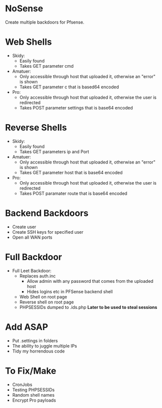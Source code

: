 # NoSense
Create multiple backdoors for Pfsense.
# Web Shells
- Skidy:
  - Easily found 
  - Takes GET parameter cmd
- Amatuer:
  - Only accessible through host that uploaded it, otherwise an "error" is shown
  - Takes GET parameter c that is based64 encoded
- Pro:
  - Only accessible through host that uploaded it, otherwise the user is redirected
  - Takes POST parameter settings that is base64 encoded

# Reverse Shells
- Skidy:
  - Easily found
  - Takes GET parameters ip and Port
- Amatuer:
  - Only accessible through host that uploaded it, otherwise an "error" is shown
  - Takes GET parameter host that is base64 encoded
- Pro:
  - Only accessible through host that uploaded it, otherwise the user is redirected
  - Takes POST paramater route that is base64 encoded

# Backend Backdoors
- Create user
- Create SSH keys for specified user
- Open all WAN ports

# Full Backdoor
- Full Leet Backdoor:
  - Replaces auth.inc
    -  Allow admin with any password that comes from the uploaded host
    -  Hides logins etc in PFSense backend shell
  - Web Shell on root page
  - Reverse shell on root page
  - PHPSESSIDs dumped to .ids.php **Later to be used to steal sessions**
 
 
# Add ASAP
- Put .settings in folders
- The ability to juggle multiple IPs
- Tidy my horrendous code
 
# To Fix/Make
- CronJobs
- Testing PHPSESSIDs
- Random shell names
- Encrypt Pro payloads
